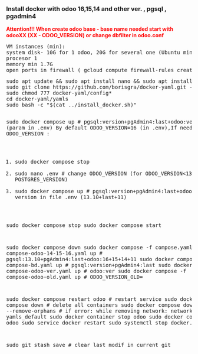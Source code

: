 <H3> Install docker with odoo 16,15,14 and other ver. , pgsql , pgadmin4</H3> 
<div style="color:Red;"><b>Attention!!! When create odoo base - base name needed start with odooXX (XX - ODOO_VERSION)  or change dbfilter in odoo.conf   </b></div>
<pre>
VM instances (min):
system disk- 10G for 1 odoo, 20G for several one (Ubuntu min)
procesor 1
memory min 1.7G
open ports in firewall ( gcloud compute firewall-rules create my-odoo-rule --allow tcp:5010,tcp:10010-10020 --source-ranges=0.0.0.0/0  
</pre>
<pre>
sudo apt update && sudo apt install nano && sudo apt install -y git #  Install dependencies
sudo git clone https://github.com/borisgra/docker-yaml.git --branch main
sudo chmod 777 docker-yaml/config*
cd docker-yaml/yamls
sudo bash -c "$(cat ../install_docker.sh)"

sudo docker compose up # pgsql:version+pgAdmin4:last+odoo:version  (param in .env)
By default ODOO_VERSION=16 (in .env),If needed, change ODOO_VERSION :
1) sudo docker compose stop
2) sudo nano .env # change ODOO_VERSION  (for ODOO_VERSION<13 - POSTGRES_VERSION)
3) sudo docker compose up # pgsql:version+pgAdmin4:last+odoo:version  # version in file .env  (13.10+last+11)

sudo docker compose stop
sudo docker compose start 


sudo docker compose down 
sudo docker compose -f compose.yaml -f compose-odoo-14-15-16.yaml up # pgsql:13.10+pgAdmin4:last+odoo:16+15+14+11
sudo docker compose -f compose-bd.yaml up # pgsql:version+pgAdmin4:last
sudo docker compose -f compose-odoo-ver.yaml up # odoo:ver
sudo docker compose -f compose-odoo-old.yaml up # ODOO_VERSION_OLD=

sudo docker compose restart odoo # restart service
sudo docker compose down  # delete all containers
sudo docker compose down --remove-orphans # if error: while removing network: network yamls_default
sudo docker container stop odoo
sudo docker container rm odoo
sudo service docker restart
sudo systemctl stop docker.socket

sudo git stash save # clear last modif in current git
</pre>